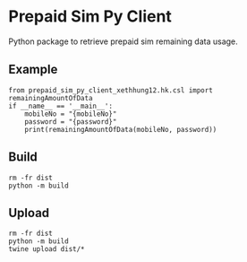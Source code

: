 # Prepaid Sim Py Client
Python package to retrieve prepaid sim remaining data usage.


## Example 

```shell
from prepaid_sim_py_client_xethhung12.hk.csl import remainingAmountOfData
if __name__ == '__main__':
    mobileNo = "{mobileNo}"
    password = "{password}"
    print(remainingAmountOfData(mobileNo, password))
```

## Build
```shell
rm -fr dist
python -m build
```

## Upload
```shell
rm -fr dist
python -m build
twine upload dist/*

```
